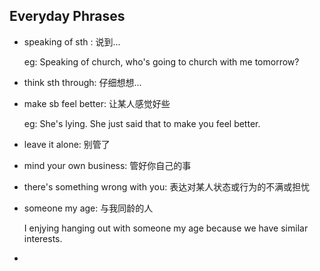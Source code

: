 ## Everyday Phrases

- speaking of sth : 说到...

  eg: Speaking of church, who's going to church with me tomorrow?

- think sth through: 仔细想想...

- make sb feel better: 让某人感觉好些

  eg: She's lying. She just said that to make you feel better.

- leave it alone: 别管了

- mind your own business: 管好你自己的事

- there's something wrong with you: 表达对某人状态或行为的不满或担忧

- someone my age: 与我同龄的人

  I enjying hanging out with someone my age because we have similar interests.

- 

  

